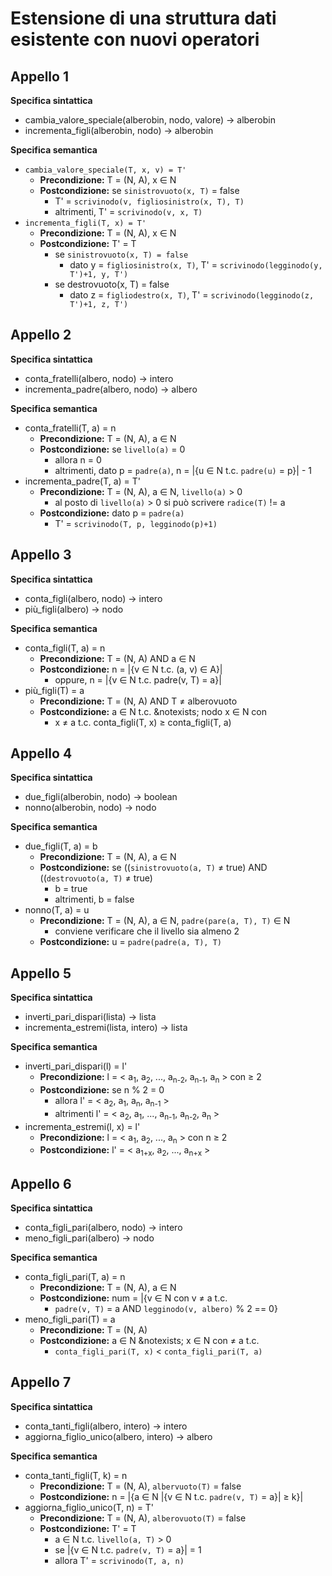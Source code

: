 # Estensione di una struttura dati esistente con nuovi operatori

## Appello 1
**Specifica sintattica**
* cambia_valore_speciale(alberobin, nodo, valore) &rightarrow; alberobin
* incrementa_figli(alberobin, nodo) &rightarrow; alberobin

**Specifica semantica**
* `cambia_valore_speciale(T, x, v) = T'`
  * **Precondizione:** T = (N, A), x &in; N
  * **Postcondizione:** se `sinistrovuoto(x, T)` = false
    * T' = `scrivinodo(v, figliosinistro(x, T), T)`
    * altrimenti, T' = `scrivinodo(v, x, T)`
* `incrementa_figli(T, x) = T'`
  * **Precondizione:** T = (N, A), x &in; N
  * **Postcondizione:** T' = T
    * se `sinistrovuoto(x, T) = false`
      * dato y = `figliosinistro(x, T)`, T' = `scrivinodo(legginodo(y, T')+1, y, T')`
    * se destrovuoto(x, T) = false
      * dato z = `figliodestro(x, T)`, T' = `scrivinodo(legginodo(z, T')+1, z, T')`

## Appello 2
**Specifica sintattica**
* conta_fratelli(albero, nodo) &rightarrow; intero
* incrementa_padre(albero, nodo) &rightarrow; albero

**Specifica semantica**
* conta_fratelli(T, a) = n
  * **Precondizione:** T = (N, A), a &in; N
  * **Postcondizione:** se `livello(a)` = 0
    * allora n = 0
    * altrimenti, dato p = `padre(a)`, n = |{u &in; N t.c. `padre(u)` = p}| - 1
* incrementa_padre(T, a) = T'
  * **Precondizione:** T = (N, A), a &in; N, `livello(a)` > 0
    * al posto di `livello(a)` > 0 si può scrivere `radice(T)` != a
  * **Postcondizione:** dato p = `padre(a)`
    * T' = `scrivinodo(T, p, legginodo(p)+1)`
    
## Appello 3
**Specifica sintattica**
* conta_figli(albero, nodo) &rightarrow; intero
* più_figli(albero) &rightarrow; nodo

**Specifica semantica**
* conta_figli(T, a) = n
  * **Precondizione:** T = (N, A) AND a &in; N
  * **Postcondizione:** n = |{v &in; N t.c. (a, v) &in; A}|
    * oppure, n = |{v &in; N t.c. padre(v, T) = a}|
* più_figli(T) = a
  * **Precondizione:** T = (N, A) AND T &ne; alberovuoto
  * **Postcondizione:** a &in; N t.c. &notexists; nodo x &in; N con
    * x &ne; a t.c. conta_figli(T, x) &ge; conta_figli(T, a)
    
## Appello 4
**Specifica sintattica**
* due_figli(alberobin, nodo) &rightarrow; boolean
* nonno(alberobin, nodo) &rightarrow; nodo

**Specifica semantica**
* due_figli(T, a) = b
  * **Precondizione:** T = (N, A), a &in; N
  * **Postcondizione:** se ((`sinistrovuoto(a, T)` &ne; true) AND ((`destrovuoto(a, T)` &ne; true)
    * b = true
    * altrimenti, b = false
* nonno(T, a) = u
  * **Precondizione:** T = (N, A), a &in; N, `padre(pare(a, T), T)` &in; N
    * conviene verificare che il livello sia almeno 2
  * **Postcondizione:** u = `padre(padre(a, T), T)`
  
## Appello 5
**Specifica sintattica**
* inverti_pari_dispari(lista) &rightarrow; lista
* incrementa_estremi(lista, intero) &rightarrow; lista

**Specifica semantica**
* inverti_pari_dispari(l) = l'
  * **Precondizione:** l = < a<sub>1</sub>, a<sub>2</sub>, ..., a<sub>n-2</sub>, a<sub>n-1</sub>, a<sub>n</sub> > con &ge; 2
  * **Postcondizione:** se n % 2 = 0
    * allora l' = < a<sub>2</sub>, a<sub>1</sub>, a<sub>n</sub>, a<sub>n-1</sub> >
    * altrimenti l' = < a<sub>2</sub>, a<sub>1</sub>, ..., a<sub>n-1</sub>, a<sub>n-2</sub>, a<sub>n</sub> >
* incrementa_estremi(l, x) = l'
  * **Precondizione:** l = < a<sub>1</sub>, a<sub>2</sub>, ..., a<sub>n</sub> > con n &ge; 2
  * **Postcondizione:** l' = < a<sub>1+x</sub>, a<sub>2</sub>, ..., a<sub>n+x</sub> >
 
## Appello 6
**Specifica sintattica**
* conta_figli_pari(albero, nodo) &rightarrow; intero
* meno_figli_pari(albero) &rightarrow; nodo

**Specifica semantica**
* conta_figli_pari(T, a) = n
  * **Precondizione:** T = (N, A), a &in; N
  * **Postcondizione:** num = |{v &in; N con v &ne; a t.c. 
    * `padre(v, T)` = a AND `legginodo(v, albero)` % 2 == 0}
* meno_figli_pari(T) = a
  * **Precondizione:** T = (N, A)
  * **Postcondizione:** a &in; N &notexists; x &in; N con &ne; a t.c.
    * `conta_figli_pari(T, x)` < `conta_figli_pari(T, a)`
    
## Appello 7
**Specifica sintattica**
* conta_tanti_figli(albero, intero) &rightarrow; intero
* aggiorna_figlio_unico(albero, intero) &rightarrow; albero

**Specifica semantica**
* conta_tanti_figli(T, k) = n
  * **Precondizione:** T = (N, A), `albervuoto(T)` = false
  * **Postcondizione:** n = |{a &in; N |{v &in; N t.c. `padre(v, T)` = a}| &ge; k}|
* aggiorna_figlio_unico(T, n) = T'
  * **Precondizione:** T = (N, A), `alberovuoto(T)` = false
  * **Postcondizione:** T' = T
    * a &in; N t.c. `livello(a, T)` > 0
    * se |{v &in; N t.c. `padre(v, T)` = a}| = 1
    * allora T' = `scrivinodo(T, a, n)`
